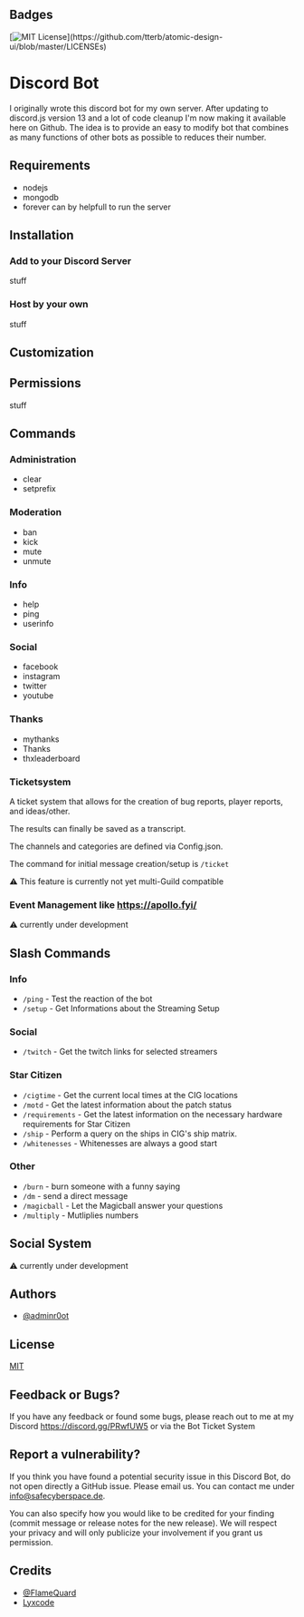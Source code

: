 
## Badges

[![MIT License](https://img.shields.io/apm/l/atomic-design-ui.svg?)](https://github.com/tterb/atomic-design-ui/blob/master/LICENSEs)

# Discord Bot

I originally wrote this discord bot for my own server. After updating to discord.js version 13 and a lot of code cleanup I'm now making it available here on Github. The idea is to provide an easy to modify bot that combines as many functions of other bots as possible to reduces their number.

## Requirements

- nodejs
- mongodb
- forever can by helpfull to run the server

## Installation
### Add to your Discord Server

stuff

### Host by your own

stuff

## Customization

## Permissions

stuff

## Commands

### Administration

- clear
- setprefix

### Moderation

- ban
- kick
- mute
- unmute

### Info

- help
- ping
- userinfo

### Social 

- facebook
- instagram
- twitter
- youtube

### Thanks

- mythanks
- Thanks
- thxleaderboard

### Ticketsystem

A ticket system that allows for the creation of bug reports, player reports, and ideas/other. 

The results can finally be saved as a transcript. 

The channels and categories are defined via Config.json.

The command for initial message creation/setup is `/ticket`

:warning: This feature is currently not yet multi-Guild compatible

### Event Management like https://apollo.fyi/

:warning: currently under development

## Slash Commands

### Info

- `/ping` - Test the reaction of the bot
- `/setup` - Get Informations about the Streaming Setup

### Social

- `/twitch` - Get the twitch links for selected streamers

### Star Citizen

- `/cigtime` - Get the current local times at the CIG locations
- `/motd` - Get the latest information about the patch status 
- `/requirements` - Get the latest information on the necessary hardware requirements for Star Citizen
- `/ship` - Perform a query on the ships in CIG's ship matrix.
- `/whitenesses` - Whitenesses are always a good start

### Other

- `/burn` - burn someone with a funny saying
- `/dm` - send a direct message
- `/magicball` - Let the Magicball answer your questions
- `/multiply` - Mutliplies numbers

## Social System

:warning: currently under development

## Authors

- [@adminr0ot](https://github.com/adminr0ot)

  
## License

[MIT](https://choosealicense.com/licenses/mit/)

  
## Feedback or Bugs?

If you have any feedback or found some bugs, please reach out to me at my Discord https://discord.gg/PRwfUW5 or via the Bot Ticket System

  
## Report a vulnerability?

If you think you have found a potential security issue in this Discord Bot, do not open
directly a GitHub issue. Please email us. You can contact me under
[info@safecyberspace.de](mailto:info@safecyberspace.de).

You can also specify how you would like to be credited for your finding
(commit message or release notes for the new release). We will
respect your privacy and will only publicize your involvement if you
grant us permission.

## Credits

- [@FlameQuard](https://github.com/FlameQuard)
- [Lyxcode](https://www.youtube.com/channel/UCGyqi4UW3on0jK1W5reea1w)